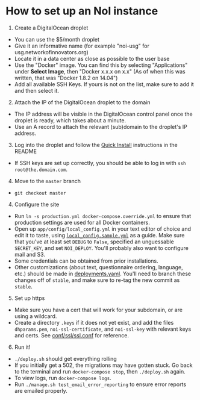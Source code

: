 # How to set up an NoI instance

1. Create a DigitalOcean droplet

  * You can use the $5/month droplet
  * Give it an informative name (for example "noi-usg" for usg.networkofinnovators.org)
  * Locate it in a data center as close as possible to the user base
  * Use the "Docker" image.  You can find this by selecting "Applications" under **Select Image**, then "Docker x.x.x on x.x" (As of when this was written, that was "Docker 1.8.2 on 14.04")
  * Add all available SSH Keys.  If yours is not on the list, make sure to add it and then select it.

2. Attach the IP of the DigitalOcean droplet to the domain

  * The IP address will be visible in the DigitalOcean control panel once the droplet is ready, which takes about a minute.
  * Use an A record to attach the relevant (sub)domain to the droplet's IP address.

3. Log into the droplet and follow the [Quick Install](https://github.com/govlab/noi2#quick-install) instructions in the README

  * If SSH keys are set up correctly, you should be able to log in with `ssh root@the.domain.com`.

4. Move to the `master` branch

  * `git checkout master`

4. Configure the site

  * Run `ln -s production.yml docker-compose.override.yml` to ensure that
    production settings are used for all Docker containers.
  * Open up `app/config/local_config.yml` in your text editor of choice
    and edit it to taste, using [`local_config.sample.yml`](https://github.com/GovLab/noi2/blob/master/app/config/local_config.sample.yml) as a guide.
    Make sure that you've at least set `DEBUG` to `False`, specified an
    unguessable `SECRET_KEY`, and set `NOI_DEPLOY`. You'll probably also
    want to configure mail and S3.
  * Some credentials can be obtained from prior installations.
  * Other customizations (about text, questionnaire ordering, language, etc.) should be made in [deployments.yaml](https://github.com/GovLab/noi2/blob/master/app/data/deployments.yaml).  You'll need to branch these changes off of `stable`, and make sure to re-tag the new commit as `stable`.

5. Set up https

  * Make sure you have a cert that will work for your subdomain, or are using a wildcard.
  * Create a directory `.keys` if it does not yet exist, and add the files `dhparams.pem`, `noi-ssl-certificate`, and `noi-ssl-key` with relevant keys and certs. See [conf/ssl/ssl.conf](https://github.com/GovLab/noi2/blob/master/conf/ssl/ssl.conf) for reference.

6. Run it!

  * `./deploy.sh` should get everything rolling
  * If you initially get a 502, the migrations may have gotten stuck.  Go back to the terminal and run `docker-compose stop`, then `./deploy.sh` again.
  * To view logs, run `docker-compose logs`.
  * Run `./manage.sh test_email_error_reporting` to ensure error reports
    are emailed properly.
